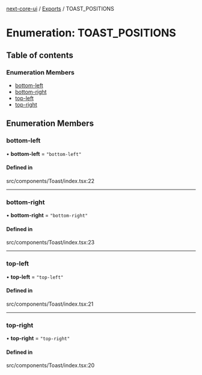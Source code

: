 [next-core-ui](../README.md) / [Exports](../modules.md) / TOAST\_POSITIONS

# Enumeration: TOAST\_POSITIONS

## Table of contents

### Enumeration Members

- [bottom-left](TOAST_POSITIONS.md#bottom-left)
- [bottom-right](TOAST_POSITIONS.md#bottom-right)
- [top-left](TOAST_POSITIONS.md#top-left)
- [top-right](TOAST_POSITIONS.md#top-right)

## Enumeration Members

### bottom-left

• **bottom-left** = ``"bottom-left"``

#### Defined in

src/components/Toast/index.tsx:22

___

### bottom-right

• **bottom-right** = ``"bottom-right"``

#### Defined in

src/components/Toast/index.tsx:23

___

### top-left

• **top-left** = ``"top-left"``

#### Defined in

src/components/Toast/index.tsx:21

___

### top-right

• **top-right** = ``"top-right"``

#### Defined in

src/components/Toast/index.tsx:20
